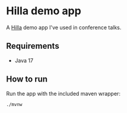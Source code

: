 # Hilla demo app

A [Hilla](https://hilla.dev) demo app I've used in conference talks.

## Requirements

- Java 17

## How to run

Run the app with the included maven wrapper:

```
./mvnw
```
